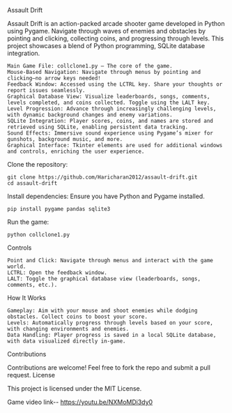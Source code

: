 Assault Drift

Assault Drift is an action-packed arcade shooter game developed in Python using Pygame. Navigate through waves of enemies and obstacles by pointing and clicking, collecting coins, and progressing through levels. This project showcases a blend of Python programming, SQLite database integration.

    Main Game File: collclone1.py — The core of the game.
    Mouse-Based Navigation: Navigate through menus by pointing and clicking—no arrow keys needed!
    Feedback Window: Accessed using the LCTRL key. Share your thoughts or report issues seamlessly.
    Graphical Database View: Visualize leaderboards, songs, comments, levels completed, and coins collected. Toggle using the LALT key.
    Level Progression: Advance through increasingly challenging levels, with dynamic background changes and enemy variations.
    SQLite Integration: Player scores, coins, and names are stored and retrieved using SQLite, enabling persistent data tracking.
    Sound Effects: Immersive sound experience using Pygame’s mixer for gunshots, background music, and more.
    Graphical Interface: Tkinter elements are used for additional windows and controls, enriching the user experience.



Clone the repository:

    git clone https://github.com/Haricharan2012/assault-drift.git
    cd assault-drift

Install dependencies:
Ensure you have Python and Pygame installed.

    pip install pygame pandas sqlite3

Run the game:

    python collclone1.py

Controls

    Point and Click: Navigate through menus and interact with the game world.
    LCTRL: Open the feedback window.
    LALT: Toggle the graphical database view (leaderboards, songs, comments, etc.).

How It Works

    Gameplay: Aim with your mouse and shoot enemies while dodging obstacles. Collect coins to boost your score.
    Levels: Automatically progress through levels based on your score, with changing environments and enemies.
    Data Handling: Player progress is saved in a local SQLite database, with data visualized directly in-game.

Contributions

Contributions are welcome! Feel free to fork the repo and submit a pull request.
License

This project is licensed under the MIT License.

Game video link--  https://youtu.be/NXMoMDi3dy0






